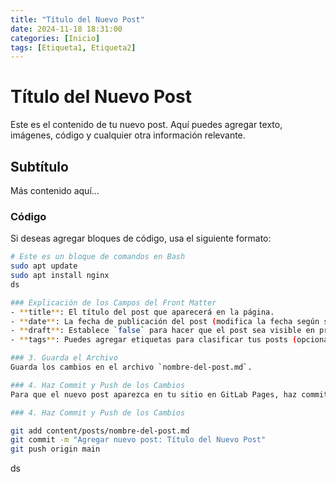 ```yaml
---
title: "Título del Nuevo Post"
date: 2024-11-18 18:31:00
categories: [Inicio]
tags: [Etiqueta1, Etiqueta2]
---
```


# Título del Nuevo Post

Este es el contenido de tu nuevo post. Aquí puedes agregar texto, imágenes, código y cualquier otra información relevante.

## Subtítulo

Más contenido aquí...

### Código

Si deseas agregar bloques de código, usa el siguiente formato:

```bash
# Este es un bloque de comandos en Bash
sudo apt update
sudo apt install nginx
ds

### Explicación de los Campos del Front Matter
- **title**: El título del post que aparecerá en la página.
- **date**: La fecha de publicación del post (modifica la fecha según sea necesario).
- **draft**: Establece `false` para hacer que el post sea visible en producción. Si está en `true`, solo se mostrará en el entorno de desarrollo.
- **tags**: Puedes agregar etiquetas para clasificar tus posts (opcional).

### 3. Guarda el Archivo
Guarda los cambios en el archivo `nombre-del-post.md`.

### 4. Haz Commit y Push de los Cambios
Para que el nuevo post aparezca en tu sitio en GitLab Pages, haz commit y push de los cambios:

### 4. Haz Commit y Push de los Cambios
```
```bash
git add content/posts/nombre-del-post.md
git commit -m "Agregar nuevo post: Título del Nuevo Post"
git push origin main
```
ds